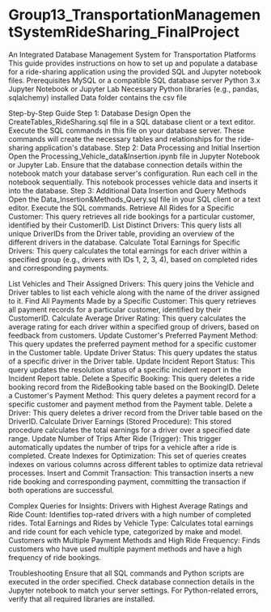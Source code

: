 # Group13_TransportationManagementSystemRideSharing_FinalProject
An Integrated Database Management System for Transportation Platforms
This guide provides instructions on how to set up and populate a database for a ride-sharing application using the provided SQL and Jupyter notebook files.
Prerequisites
MySQL or a compatible SQL database server
Python 3.x
Jupyter Notebook or Jupyter Lab
Necessary Python libraries (e.g., pandas, sqlalchemy) installed
Data folder contains the csv file

Step-by-Step Guide
Step 1: Database Design
Open the CreateTables_RideSharing.sql file in a SQL database client or a text editor.
Execute the SQL commands in this file on your database server.
These commands will create the necessary tables and relationships for the ride-sharing application's database.
Step 2: Data Processing and Initial Insertion
Open the Processing_Vehicle_data&Insertion.ipynb file in Jupyter Notebook or Jupyter Lab.
Ensure that the database connection details within the notebook match your database server's configuration.
Run each cell in the notebook sequentially.
This notebook processes vehicle data and inserts it into the database.
Step 3: Additional Data Insertion and Query Methods
Open the Data_Insertion&Methods_Query.sql file in your SQL client or a text editor.
Execute the SQL commands.
Retrieve All Rides for a Specific Customer: This query retrieves all ride bookings for a particular customer, identified by their CustomerID.
List Distinct Drivers: This query lists all unique DriverIDs from the Driver table, providing an overview of the different drivers in the database.
Calculate Total Earnings for Specific Drivers: This query calculates the total earnings for each driver within a specified group (e.g., drivers with IDs 1, 2, 3, 4), based on completed rides and corresponding payments.

List Vehicles and Their Assigned Drivers: This query joins the Vehicle and Driver tables to list each vehicle along with the name of the driver assigned to it.
Find All Payments Made by a Specific Customer: This query retrieves all payment records for a particular customer, identified by their CustomerID.
Calculate Average Driver Rating: This query calculates the average rating for each driver within a specified group of drivers, based on feedback from customers.
Update Customer's Preferred Payment Method: This query updates the preferred payment method for a specific customer in the Customer table.
Update Driver Status: This query updates the status of a specific driver in the Driver table.
Update Incident Report Status: This query updates the resolution status of a specific incident report in the Incident Report table.
Delete a Specific Booking: This query deletes a ride booking record from the RideBooking table based on the BookingID.
Delete a Customer's Payment Method: This query deletes a payment record for a specific customer and payment method from the Payment table.
Delete a Driver: This query deletes a driver record from the Driver table based on the DriverID.
Calculate Driver Earnings (Stored Procedure): This stored procedure calculates the total earnings for a driver over a specified date range.
Update Number of Trips After Ride (Trigger): This trigger automatically updates the number of trips for a vehicle after a ride is completed.
Create Indexes for Optimization: This set of queries creates indexes on various columns across different tables to optimize data retrieval processes.
Insert and Commit Transaction: This transaction inserts a new ride booking and corresponding payment, committing the transaction if both operations are successful.

Complex Queries for Insights:
Drivers with Highest Average Ratings and Ride Count: Identifies top-rated drivers with a high number of completed rides.
Total Earnings and Rides by Vehicle Type: Calculates total earnings and ride count for each vehicle type, categorized by make and model.
Customers with Multiple Payment Methods and High Ride Frequency: Finds customers who have used multiple payment methods and have a high frequency of ride bookings.

Troubleshooting
Ensure that all SQL commands and Python scripts are executed in the order specified.
Check database connection details in the Jupyter notebook to match your server settings.
For Python-related errors, verify that all required libraries are installed.
